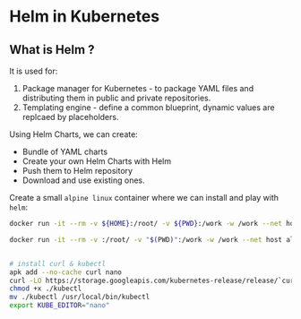# Helm in Kubernetes

## What is Helm ?

It is used for:

1. Package manager for Kubernetes - to package YAML files and distributing them in public and private repositories.
2. Templating engine - define a common blueprint, dynamic values are replcaed by placeholders.

Using Helm Charts, we can create:

- Bundle of YAML charts
- Create your own Helm Charts with Helm
- Push them to Helm repository
- Download and use existing ones.

Create a small `alpine linux` container where we can install and play with `helm`:

```bash
docker run -it --rm -v ${HOME}:/root/ -v ${PWD}:/work -w /work --net host alpine sh

docker run -it --rm -v :/root/ -v "$(PWD)":/work -w /work --net host alpine sh


# install curl & kubectl
apk add --no-cache curl nano
curl -LO https://storage.googleapis.com/kubernetes-release/release/`curl -s https://storage.googleapis.com/kubernetes-release/release/stable.txt`/bin/linux/amd64/kubectl
chmod +x ./kubectl
mv ./kubectl /usr/local/bin/kubectl
export KUBE_EDITOR="nano"
```

